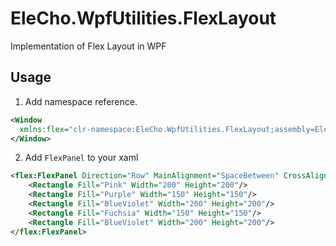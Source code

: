# EleCho.WpfUtilities.FlexLayout

Implementation of Flex Layout in WPF

## Usage

1. Add namespace reference.

```xml
<Window
  xmlns:flex="clr-namespace:EleCho.WpfUtilities.FlexLayout;assembly=EleCho.WpfUtilities.FlexLayout">
</Window>
```

2. Add `FlexPanel` to your xaml

```xml
<flex:FlexPanel Direction="Row" MainAlignment="SpaceBetween" CrossAlignment="Start" ItemsAlignment="Start" Wrap="Wrap">
    <Rectangle Fill="Pink" Width="200" Height="200"/>
    <Rectangle Fill="Purple" Width="150" Height="150"/>
    <Rectangle Fill="BlueViolet" Width="200" Height="200"/>
    <Rectangle Fill="Fuchsia" Width="150" Height="150"/>
    <Rectangle Fill="BlueViolet" Width="200" Height="200"/>
</flex:FlexPanel>
```